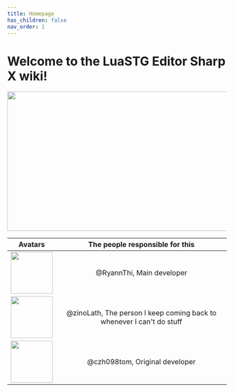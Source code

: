 ```yaml
---
title: Homepage
has_children: false
nav_order: 1
---
```


# Welcome to the LuaSTG Editor Sharp X wiki!

<p align="center">
  <img width="512" height="320" src="https://raw.githubusercontent.com/RyannThi/LuaSTG-Editor-Sharp-X/main/LuaSTGEditorSharp/SplashScreen.png">
</p>

<div style="text-align: center">

| Avatars | The people responsible for this | 
| - | :-: |
| <img width="96" height="96" src="https://github.com/RyannThi/LuaSTG-Editor-Sharp-X/blob/main/LuaSTGEditorSharp.Core.Windows/AboutMenu/ryannthipfp.png"> | @RyannThi, Main developer | 
| <img width="96" height="96" src="https://github.com/RyannThi/LuaSTG-Editor-Sharp-X/blob/main/LuaSTGEditorSharp.Core.Windows/AboutMenu/zinopfp.png"> | @zinoLath, The person I keep coming back to whenever I can't do stuff |
| <img width="96" height="96" src="https://github.com/RyannThi/LuaSTG-Editor-Sharp-X/blob/main/LuaSTGEditorSharp.Core.Windows/AboutMenu/tompfp.png"> | @czh098tom, Original developer |
  
</div>
